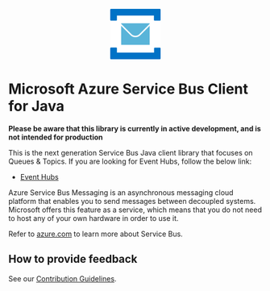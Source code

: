 ﻿<p align="center">
  <img src="service-bus.png" alt="Microsoft Azure Relay" width="100"/>
</p>

# Microsoft Azure Service Bus Client for Java

**Please be aware that this library is currently in active development, and is not intended for production**

This is the next generation Service Bus Java client library that focuses on Queues & Topics. If you are looking for Event Hubs, follow the below link:
* [Event Hubs](https://github.com/azure/azure-event-hubs-java)

Azure Service Bus Messaging is an asynchronous messaging cloud platform that enables you to send messages between decoupled systems. Microsoft offers this feature as a service, which means that you do not need to host any of your own hardware in order to use it.

Refer to [azure.com](https://azure.microsoft.com/services/service-bus/) to learn more about Service Bus. 

## How to provide feedback

See our [Contribution Guidelines](./.github/CONTRIBUTING.md).